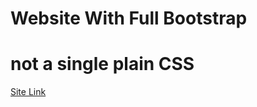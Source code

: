 # Website With Full Bootstrap

# not a single plain CSS

[Site Link](https://mrx-arafat.github.io/Nike-Shoes-Bootstrap/)
